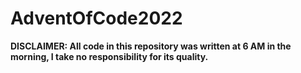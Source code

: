 # AdventOfCode2022
**DISCLAIMER: All code in this repository was written at 6 AM in the morning, I take no responsibility for its quality.**